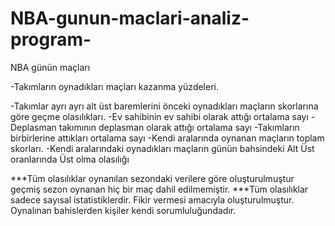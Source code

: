 # NBA-gunun-maclari-analiz-program-
NBA günün maçları

-Takımların oynadıkları maçları kazanma yüzdeleri.

-Takımlar ayrı ayrı alt üst baremlerini önceki oynadıkları maçların skorlarına göre geçme olasılıkları.
-Ev sahibinin ev sahibi olarak attığı ortalama sayı
-Deplasman takımının deplasman olarak attığı ortalama sayı
-Takımların birbirlerine attıkları ortalama sayı
-Kendi aralarında oynanan maçların toplam skorları.
-Kendi aralarındaki oynadıkları maçların günün bahsindeki Alt Üst oranlarında Üst olma olasılığı

***Tüm olasılıklar oynanılan sezondaki verilere göre oluşturulmuştur geçmiş sezon oynanan hiç bir maç dahil edilmemiştir.
***Tüm olasılıklar sadece sayısal istatistiklerdir. Fikir vermesi amacıyla oluşturulmuştur. Oynalınan bahislerden kişiler kendi sorumluluğundadır.
